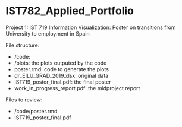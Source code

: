 # IST782_Applied_Portfolio
Project 1: IST 719 Information Visualization: Poster on transitions from University to employment in Spain

File structure:

- /code:
-    /plots: the plots outputed by the code
-    poster.rmd: code to generate the plots
- dr_EILU_GRAD_2019.xlsx: original data
- IST719_poster_final.pdf: the final poster
- work_in_progress_report.pdf: the midproject report


Files to review:
- /code/poster.rmd
- IST719_poster_final.pdf